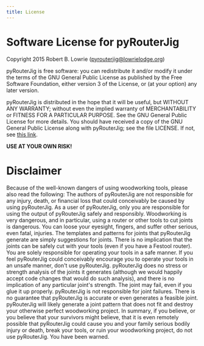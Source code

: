 ```yaml
---
title: License
---
```


Software License for pyRouterJig
================================

Copyright 2015 Robert B. Lowrie (pyrouterjig@lowrielodge.org)

pyRouterJig is free software: you can redistribute it and/or modify it under
the terms of the GNU General Public License as published by the Free Software
Foundation, either version 3 of the License, or (at your option) any later
version.

pyRouterJig is distributed in the hope that it will be useful, but WITHOUT
ANY WARRANTY; without even the implied warranty of MERCHANTABILITY or
FITNESS FOR A PARTICULAR PURPOSE.  See the GNU General Public License for
more details. You should have received a copy of the GNU General Public
License along with pyRouterJig; see the file LICENSE. If not, see 
[this link](http://www.gnu.org/licenses/).

<b>USE AT YOUR OWN RISK!</b>

Disclaimer
==========

Because of the well-known dangers of using woodworking tools, please also read
the following: The authors of pyRouterJig are not responsible for any injury,
death, or financial loss that could conceivably be caused by using
pyRouterJig.  As a user of pyRouterJig, only you are responsible for using the
output of pyRouterJig safely and responsibly.  Woodworking is very dangerous,
and in particular, using a router or other tools to cut joints is dangerous.
You can loose your eyesight, fingers, and suffer other serious, even fatal,
injuries. The templates and patterns for joints that pyRouterJig  generate are
simply suggestions for joints.  There is no implication that the joints can be
safely cut with your tools (even if you have a Festool router).  You are
solely responsible for operating your tools in a safe manner.  If you feel
pyRouterJig could conceivably encourage you to operate your tools in an unsafe
manner, don\'t use pyRouterJig.  pyRouterJig does no stress or strength
analysis of the joints it generates (although we would happily accept code
changes that would do such analysis), and there is no implication of any
particular joint\'s strength.  The joint may fail, even if you glue it up
properly. pyRouterJig is not responsible for joint failures.  There is no
guarantee that pyRouterJig is accurate or even generates a feasible joint.
pyRouterJig will likely generate a joint pattern that does not fit and destroy
your otherwise perfect woodworking project.  In summary, if you believe, or
you believe that your survivors might believe, that it is even remotely
possible that pyRouterJig could cause you and your family serious bodily
injury or death, break your tools, or ruin your woodworking project, do not
use pyRouterJig.  You have been warned.
